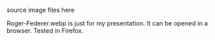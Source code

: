 source image files here

Roger-Federer.webp is just for my presentation.  It can be opened in a browser.  Tested in Firefox.

